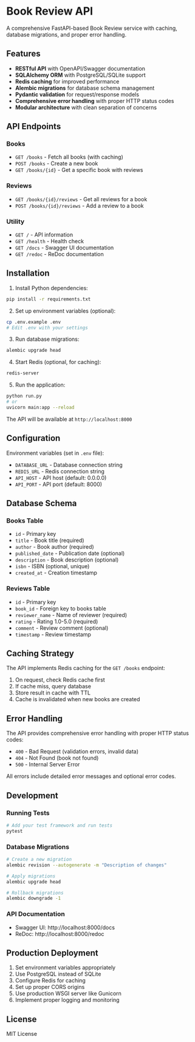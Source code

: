 # Book Review API

A comprehensive FastAPI-based Book Review service with caching, database migrations, and proper error handling.

## Features

- **RESTful API** with OpenAPI/Swagger documentation
- **SQLAlchemy ORM** with PostgreSQL/SQLite support
- **Redis caching** for improved performance
- **Alembic migrations** for database schema management
- **Pydantic validation** for request/response models
- **Comprehensive error handling** with proper HTTP status codes
- **Modular architecture** with clean separation of concerns

## API Endpoints

### Books
- `GET /books` - Fetch all books (with caching)
- `POST /books` - Create a new book
- `GET /books/{id}` - Get a specific book with reviews

### Reviews
- `GET /books/{id}/reviews` - Get all reviews for a book
- `POST /books/{id}/reviews` - Add a review to a book

### Utility
- `GET /` - API information
- `GET /health` - Health check
- `GET /docs` - Swagger UI documentation
- `GET /redoc` - ReDoc documentation

## Installation

1. Install Python dependencies:
```bash
pip install -r requirements.txt
```

2. Set up environment variables (optional):
```bash
cp .env.example .env
# Edit .env with your settings
```

3. Run database migrations:
```bash
alembic upgrade head
```

4. Start Redis (optional, for caching):
```bash
redis-server
```

5. Run the application:
```bash
python run.py
# or
uvicorn main:app --reload
```

The API will be available at `http://localhost:8000`

## Configuration

Environment variables (set in `.env` file):

- `DATABASE_URL` - Database connection string 
- `REDIS_URL` - Redis connection string 
- `API_HOST` - API host (default: 0.0.0.0)
- `API_PORT` - API port (default: 8000)

## Database Schema

### Books Table
- `id` - Primary key
- `title` - Book title (required)
- `author` - Book author (required)
- `published_date` - Publication date (optional)
- `description` - Book description (optional)
- `isbn` - ISBN (optional, unique)
- `created_at` - Creation timestamp

### Reviews Table
- `id` - Primary key
- `book_id` - Foreign key to books table
- `reviewer_name` - Name of reviewer (required)
- `rating` - Rating 1.0-5.0 (required)
- `comment` - Review comment (optional)
- `timestamp` - Review timestamp

## Caching Strategy

The API implements Redis caching for the `GET /books` endpoint:

1. On request, check Redis cache first
2. If cache miss, query database
3. Store result in cache with TTL
4. Cache is invalidated when new books are created

## Error Handling

The API provides comprehensive error handling with proper HTTP status codes:

- `400` - Bad Request (validation errors, invalid data)
- `404` - Not Found (book not found)
- `500` - Internal Server Error

All errors include detailed error messages and optional error codes.

## Development

### Running Tests
```bash
# Add your test framework and run tests
pytest
```

### Database Migrations
```bash
# Create a new migration
alembic revision --autogenerate -m "Description of changes"

# Apply migrations
alembic upgrade head

# Rollback migrations
alembic downgrade -1
```

### API Documentation
- Swagger UI: http://localhost:8000/docs
- ReDoc: http://localhost:8000/redoc

## Production Deployment

1. Set environment variables appropriately
2. Use PostgreSQL instead of SQLite
3. Configure Redis for caching
4. Set up proper CORS origins
5. Use production WSGI server like Gunicorn
6. Implement proper logging and monitoring

## License

MIT License